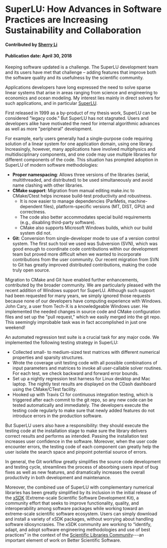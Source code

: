 # SuperLU: How Advances in Software Practices are Increasing Sustainability and Collaboration

#### Contributed by [Sherry Li](https://github.com/xiaoyeli "Sherry Li GitHub Profile")

#### Publication date: April 30, 2018

Keeping software updated is a challenge. The SuperLU development team and its users have met that challenge – adding features that improve both the software quality and its usefulness by the scientific community. 

Applications developers have long expressed the need to solve sparse linear systems that arise in areas ranging from science and engineering to economics and ocean modeling. My interest lies mainly in direct solvers for such applications, and in particular [SuperLU](http://crd-legacy.lbl.gov/~xiaoye/SuperLU/ "SuperLU website").

First released in 1999 as a by-product of my thesis work, SuperLU can be considered "legacy code." But SuperLU has not stagnated. Users and developers alike have motivated the need for internal algorithmic advances as well as more "peripheral" development.

For example, early users generally had a single-purpose code requiring solution of a linear system for one application domain, using one library. Increasingly, however, many applications have involved multiphysics and multidisciplinary components, and one code may use multiple libraries for different components of the code. This situation has prompted adoption in SuperLU of modern software methodologies:

* **Proper namespacing**: Allows three versions of the libraries (serial, multithreaded, and distributed) to be used simultaneously and avoid name clashing with other libraries.
* **CMake support**: Migration from manual editing make.inc to CMake/Ctest helps increase build-test productivity and robustness.
  - It is now easier to manage dependencies (ParMetis, machine-dependent files), platform-specific versions (MT, DIST, GPU) and correctness.
  - The code also better accommodates special build requirements (e.g., disabling third-party software).
  - CMake also supports Microsoft Windows builds, which our build system did not.
* **Git**: Conversion from single-developer mode to use of a version control system. The first such tool we used was Subversion (SVN), which was good enough to coordinate code contributions within our development team but proved more difficult when we wanted to incorporate contributions from the user community. Our recent migration from SVN to Git has greatly improved distributed contributions, making the code truly open source.

Migration to CMake and Git have enabled further enhancements, contributed by the broader community.  We are particularly pleased with the recent addition of Windows support for SuperLU. Although such support had been requested for many years, we simply ignored those requests because none of our developers have computing experience with Windows. John Cary, a user from Tech-X is a knowledgeable Windows user. He implemented the needed changes in source code and CMake configuration files and set up the "pull request," which we easily merged into the git repo. This seemingly improbable task was in fact accomplished in just one weekend! 

An automated regression test suite is a crucial task for any major code. We implemented the following testing strategy in SuperLU:
-	Collected small- to medium-sized test matrices with different numerical properties and sparsity structures.
-	Wrote the coverage unit testing code with all possible combinations of input parameters and matrices to invoke all user-callable solver routines. For each test, we check backward and forward error bounds.
-	Set up a nightly regression test harness for Linux desktop and Mac laptop. The nightly test results are displayed on the CDash dashboard using the CMake/CTest facility.
-	Hooked up with Travis CI for continuous integration testing, which is triggered after each commit to the git repo, so any new code can be tested automatically and immediately.
The developers execute the testing code regularly to make sure that newly added features do not introduce errors in the production software.  

But SuperLU users also have a responsibility: they should execute the testing code at the installation stage to make sure the library delivers correct results and performs as intended. Passing the installation test increases user confidence in the software. Moreover, when the user code encounter errors, the testing code of each component can greatly help the user isolate the search space and pinpoint potential source of errors.  

In general, the Git workflow greatly simplifies the source code development and testing cycle, streamlines the process of absorbing users input of bug fixes as well as new features, and dramatically increases the overall productivity in both development and maintenance.

Moreover, the combined use of SuperLU with complementary numerical libraries has been greatly simplified by its inclusion in the initial release of the [xSDK](https://xsdk.info) (Extreme-scale Scientific Software Development Kit), a community effort that seeks to improve functionality, quality, and interoperability among software packages while working toward an extreme-scale scientific software ecosystem. Users can simply download and install a variety of xSDK packages, without worrying about handling software idiosyncrasies. The xSDK community are working to “identify, adapt, and adopt software engineering methodologies and use of best practices” in the context of the [Scientific Libraries Community](https://bssw.io/communities/scientific-libraries-community)---an important element of work on Better Scientific Software.


<!---
Publish: Yes
Categories: development, reliability
Topics: revision control, configuration and builds, testing, continuous integration testing
Tags: bssw-blog-article
Level: 2
Prerequisites: default
Aggregate: none
--->
